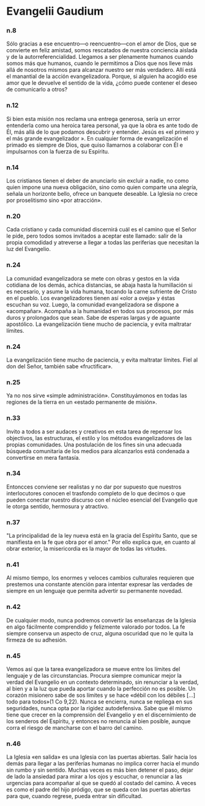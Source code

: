 # Evangelii Gaudium
### n.8
Sólo gracias a ese encuentro—o reencuentro—con el amor de Dios, que se convierte en feliz amistad, somos rescatados de nuestra conciencia aislada y de la autorreferencialidad. Llegamos a ser plenamente humanos cuando somos más que humanos, cuando le permitimos a Dios que nos lleve más allá de nosotros mismos para alcanzar nuestro ser más verdadero. Allí está el manantial de la acción evangelizadora. Porque, si alguien ha acogido ese amor que le devuelve el sentido de la vida, ¿cómo puede contener el deseo de comunicarlo a otros?

### n.12
Si bien esta misión nos reclama una entrega generosa, sería un error entenderla como una heroica tarea personal, ya que la obra es ante todo de Él, más allá de lo que podamos descubrir y entender. Jesús es «el primero y el más grande evangelizador ». En cualquier forma de evangelización el primado es siempre de Dios, que quiso llamarnos a colaborar con Él e impulsarnos con la fuerza de su Espíritu.

### n.14
Los cristianos tienen el deber de anunciarlo sin excluir a nadie, no como quien impone una nueva obligación, sino como quien comparte una alegría, señala un horizonte bello, ofrece un banquete deseable. La Iglesia no crece por proselitismo sino «por atracción».

### n.20
Cada cristiano y cada comunidad discernirá cuál es el camino que el Señor le pide, pero todos somos invitados a aceptar este llamado: salir de la propia comodidad y atreverse a llegar a todas las periferias que necesitan la luz del Evangelio.

### n.24
La comunidad evangelizadora se mete con obras y gestos en la vida cotidiana de los demás, achica distancias, se abaja hasta la humillación si es necesario, y asume la vida humana, tocando la carne sufriente de Cristo en el pueblo. Los evangelizadores tienen así «olor a oveja» y éstas escuchan su voz. Luego, la comunidad evangelizadora se dispone a «acompañar». Acompaña a la humanidad en todos sus procesos, por más duros y prolongados que sean. Sabe de esperas largas y de aguante apostólico. La evangelización tiene mucho de paciencia, y evita maltratar límites.

### n.24
La evangelización tiene mucho de paciencia, y evita maltratar límites. Fiel al don del Señor, también sabe «fructificar». 

### n.25
Ya no nos sirve «simple administración». Constituyámonos en todas las regiones de la tierra en un «estado permanente de misión».

### n.33
Invito a todos a ser audaces y creativos en esta tarea de repensar los objectivos, las estructuras, el estilo y los métodos evangelizadores de las propias comunidades. Una postulación de los fines sin una adecuada búsqueda comunitaria de los medios para alcanzarlos está condenada a convertirse en mera fantasía.

### n.34
Entoncces conviene ser realistas y no dar por supuesto que nuestros interlocutores conocen el trasfondo completo de lo que decimos o que pueden conectar nuestro discurso con el núcleo esencial del Evangelio que le otorga sentido, hermosura y atractivo.

### n.37
"La principalidad de la ley nueva está en la gracia del Espíritu Santo, que se manifiesta en la fe que obra por el amor." Por ello explica que, en cuanto al obrar exterior, la misericordia es la mayor de todas las virtudes.

### n.41
Al mismo tiempo, los enormes y veloces cambios culturales requieren que prestemos una constante atención para intentar expresar las verdades de siempre en un lenguaje que permita advertir su permanente novedad.

### n.42
De cualquier modo, nunca podremos convertir las enseñanzas de la Iglesia en algo fácilmente comprendido y felizmente valorado por todos. La fe siempre conserva un aspecto de cruz, alguna oscuridad que no le quita la firmeza de su adhesión.

### n.45
Vemos así que la tarea evangelizadora se mueve entre los límites del lenguaje y de las circunstancias. Procura siempre comunicar mejor la verdad del Evangelio en un contexto determinado, sin renunciar a la verdad, al bien y a la luz que pueda aportar cuando la perfección no es posible. Un corazón misionero sabe de sos límites y se hace «débil con los débiles [...] todo para todos»(1 Co 9,22). Nunca se encierra, nunca se repliega en sus seguridades, nunca opta por la rigidez autodefensiva. Sabe que él mismo tiene que crecer en la comprensión del Evangelio y en el discernimiento de los senderos del Espíritu, y entonces no renuncia al bien posible, aunque corra el riesgo de mancharse con el barro del camino.

### n.46
La Iglesia «en salida» es una Iglesia con las puertas abiertas. Salir hacia los demás para llegar a las periferias humanas no implica correr hacia el mundo sin rumbo y sin sentido. Muchas veces es más bien detener el paso, dejar de lado la ansiedad para mirar a los ojos y escuchar, o renunciar a las urgencias para acompañar al que se quedó al costado del camino. A veces es como el padre del hijo pródigo, que se queda con las puertas abiertas para que, cuando regrese, pueda entrar sin dificultad.

